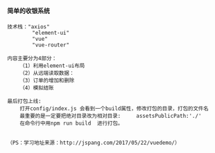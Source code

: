 
#### 简单的收银系统
    技术栈："axios"
            "element-ui"
            "vue"
            "vue-router"
            
    内容主要分为4部分：
        （1）利用element-ui布局
        （2）从远端读取数据：
        （3）订单的增加和删除
        （4）模拟结账
        
    最后打包上线:
        打开config/index.js 会看到一个build属性，修改打包的目录，打包的文件名
        最重要的是一定要把绝对目录改为相对目录:	 assetsPublicPath:'./'
        在命令行中用npm run build  进行打包。
        
       
    （PS：学习地址来源：http://jspang.com/2017/05/22/vuedemo/）
        
